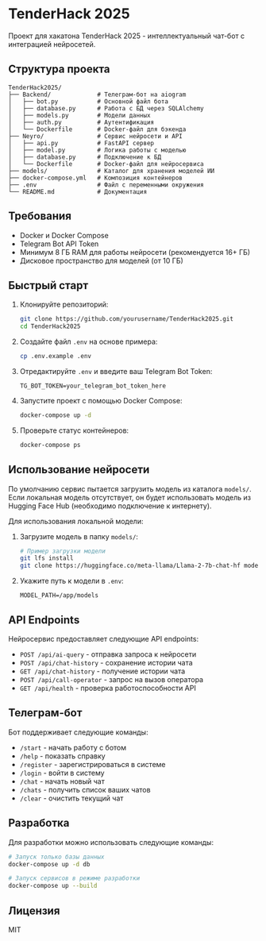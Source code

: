# TenderHack 2025

Проект для хакатона TenderHack 2025 - интеллектуальный чат-бот с интеграцией нейросетей.

## Структура проекта

```
TenderHack2025/
├── Backend/             # Телеграм-бот на aiogram
│   ├── bot.py           # Основной файл бота
│   ├── database.py      # Работа с БД через SQLAlchemy
│   ├── models.py        # Модели данных
│   ├── auth.py          # Аутентификация
│   └── Dockerfile       # Docker-файл для бэкенда
├── Neyro/               # Сервис нейросети и API
│   ├── api.py           # FastAPI сервер
│   ├── model.py         # Логика работы с моделью
│   ├── database.py      # Подключение к БД
│   └── Dockerfile       # Docker-файл для нейросервиса
├── models/              # Каталог для хранения моделей ИИ
├── docker-compose.yml   # Композиция контейнеров
├── .env                 # Файл с переменными окружения
└── README.md            # Документация
```

## Требования

- Docker и Docker Compose
- Telegram Bot API Token
- Минимум 8 ГБ RAM для работы нейросети (рекомендуется 16+ ГБ)
- Дисковое пространство для моделей (от 10 ГБ)

## Быстрый старт

1. Клонируйте репозиторий:
   ```bash
   git clone https://github.com/yourusername/TenderHack2025.git
   cd TenderHack2025
   ```

2. Создайте файл `.env` на основе примера:
   ```bash
   cp .env.example .env
   ```

3. Отредактируйте `.env` и введите ваш Telegram Bot Token:
   ```
   TG_BOT_TOKEN=your_telegram_bot_token_here
   ```

4. Запустите проект с помощью Docker Compose:
   ```bash
   docker-compose up -d
   ```

5. Проверьте статус контейнеров:
   ```bash
   docker-compose ps
   ```

## Использование нейросети

По умолчанию сервис пытается загрузить модель из каталога `models/`. Если локальная модель отсутствует, он будет использовать модель из Hugging Face Hub (необходимо подключение к интернету).

Для использования локальной модели:

1. Загрузите модель в папку `models/`:
   ```bash
   # Пример загрузки модели
   git lfs install
   git clone https://huggingface.co/meta-llama/Llama-2-7b-chat-hf models/
   ```

2. Укажите путь к модели в `.env`:
   ```
   MODEL_PATH=/app/models
   ```

## API Endpoints

Нейросервис предоставляет следующие API endpoints:

- `POST /api/ai-query` - отправка запроса к нейросети
- `POST /api/chat-history` - сохранение истории чата
- `GET /api/chat-history` - получение истории чата
- `POST /api/call-operator` - запрос на вызов оператора
- `GET /api/health` - проверка работоспособности API

## Телеграм-бот

Бот поддерживает следующие команды:

- `/start` - начать работу с ботом
- `/help` - показать справку
- `/register` - зарегистрироваться в системе
- `/login` - войти в систему
- `/chat` - начать новый чат
- `/chats` - получить список ваших чатов
- `/clear` - очистить текущий чат

## Разработка

Для разработки можно использовать следующие команды:

```bash
# Запуск только базы данных
docker-compose up -d db

# Запуск сервисов в режиме разработки
docker-compose up --build
```

## Лицензия

MIT


